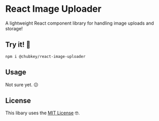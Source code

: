 # React Image Uploader

A lightweight React component library for handling image uploads and storage!

## Try it! 🤩
```
npm i @chubkey/react-image-uploader
```

## Usage

Not sure yet. 😕

## License

This libary uses the [MIT License](https://github.com/chubkey3/react-image-uploader/blob/master/LICENSE) 🤓.
